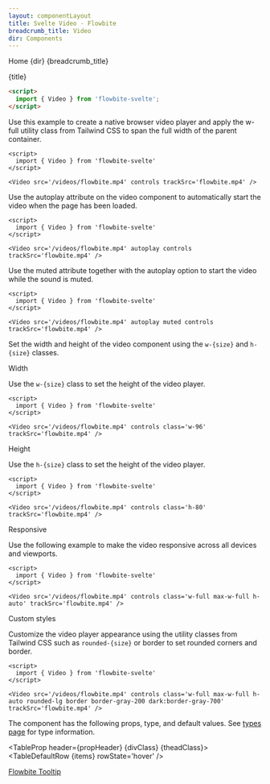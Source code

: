 ```yaml
---
layout: componentLayout
title: Svelte Video - Flowbite
breadcrumb_title: Video
dir: Components
---
```


<script>
  import { Htwo, ExampleDiv, GitHubSource, CompoDescription, TableProp, TableDefaultRow} from '../utils'
  import { Breadcrumb, BreadcrumbItem, Heading, P, A } from '$lib'
  import { props as items } from '../props/Video.json'
  let propHeader = ['Name', 'Type', 'Default']
  let divClass='w-full relative overflow-x-auto shadow-md sm:rounded-lg py-4'
  let theadClass ='text-xs text-gray-700 uppercase bg-gray-50 dark:bg-gray-700 dark:text-white'
</script>

<Breadcrumb class="pb-8">
  <BreadcrumbItem href="/" home >Home</BreadcrumbItem>
  <BreadcrumbItem>{dir}</BreadcrumbItem>
  <BreadcrumbItem>{breadcrumb_title}</BreadcrumbItem>
</Breadcrumb>

<Heading class="mb-2" tag="h1" customSize="text-3xl">{title}</Heading>

<Htwo label="Setup" />

```html
<script>
  import { Video } from 'flowbite-svelte';
</script>
```

<Htwo label="Video player" />

Use this example to create a native browser video player and apply the w-full utility class from Tailwind CSS to span the full width of the parent container.

```svelte example hideScript
<script>
  import { Video } from 'flowbite-svelte'
</script>

<Video src='/videos/flowbite.mp4' controls trackSrc='flowbite.mp4' />
```

<Htwo label="Autoplay" />

Use the autoplay attribute on the video component to automatically start the video when the page has been loaded.

```svelte example hideScript
<script>
  import { Video } from 'flowbite-svelte'
</script>

<Video src='/videos/flowbite.mp4' autoplay controls trackSrc='flowbite.mp4' />
```

<Htwo label="Muted" />

Use the muted attribute together with the autoplay option to start the video while the sound is muted.

```svelte example hideScript
<script>
  import { Video } from 'flowbite-svelte'
</script>

<Video src='/videos/flowbite.mp4' autoplay muted controls trackSrc='flowbite.mp4' />
```

<Htwo label="Sizes" />

Set the width and height of the video component using the `w-{size}` and `h-{size}` classes.

<Heading tag="h3" customSize="text-xl font-semibold" class="mb-4 mt-8">Width</Heading>

Use the `w-{size}` class to set the height of the video player.

```svelte example hideScript
<script>
  import { Video } from 'flowbite-svelte'
</script>

<Video src='/videos/flowbite.mp4' controls class='w-96' trackSrc='flowbite.mp4' />
```

<Heading tag="h3" customSize="text-xl font-semibold" class="mb-4 mt-8">Height</Heading>

Use the `h-{size}` class to set the height of the video player.

```svelte example hideScript
<script>
  import { Video } from 'flowbite-svelte'
</script>

<Video src='/videos/flowbite.mp4' controls class='h-80' trackSrc='flowbite.mp4' />
```

<Heading tag="h3" customSize="text-xl font-semibold" class="mb-4 mt-8">Responsive
</Heading>

Use the following example to make the video responsive across all devices and viewports.

```svelte example hideScript
<script>
  import { Video } from 'flowbite-svelte'
</script>

<Video src='/videos/flowbite.mp4' controls class='w-full max-w-full h-auto' trackSrc='flowbite.mp4' />
```

<Heading tag="h3" customSize="text-xl font-semibold" class="mb-4 mt-8">Custom styles
</Heading>

Customize the video player appearance using the utility classes from Tailwind CSS such as `rounded-{size}` or border to set rounded corners and border.

```svelte example hideScript
<script>
  import { Video } from 'flowbite-svelte'
</script>

<Video src='/videos/flowbite.mp4' controls class='w-full max-w-full h-auto rounded-lg border border-gray-200 dark:border-gray-700' trackSrc='flowbite.mp4' />
```

<Htwo label="Props" />

<p>The component has the following props, type, and default values. See <A href="/pages/types">types 
 page</A> for type information.</p>

<TableProp header={propHeader} {divClass} {theadClass}>
  <TableDefaultRow {items} rowState='hover' />
</TableProp>

<Htwo label="References" />

<P>
  <A href="https://flowbite.com/docs/components/video/" target="_blank" class="link"
    >Flowbite Tooltip</A>
</P>
